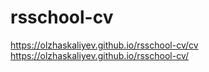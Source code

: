 # rsschool-cv
https://olzhaskaliyev.github.io/rsschool-cv/cv  
https://olzhaskaliyev.github.io/rsschool-cv/
